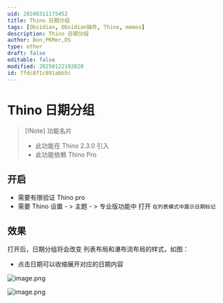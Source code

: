 ```yaml
---
uid: 20240311175452
title: Thino 日期分组
tags: [Obsidian, Obsidian插件, Thino, memos]
description: Thino 日期分组
author: Bon,PKMer,OS
type: other
draft: false
editable: false
modified: 20250122192820
id: 7fdc8f1c891abb5c
---
```


# Thino 日期分组

> [!Note] 功能名片
> - 此功能在 Thino 2.3.0 引入
> - 此功能依赖 Thino Pro

## 开启

- 需要有限验证 Thino pro
- 需要 Thino 设置 - > 主题 - > 专业版功能中 打开 `在列表模式中展示日期标记`

## 效果

打开后，日期分组将会改变 列表布局和瀑布流布局的样式，如图：

- 点击日期可以收缩展开对应的日期内容

![image.png](https://cdn.pkmer.cn/images/20240311175724.png!pkmer)

![image.png](https://cdn.pkmer.cn/images/20240311175739.png!pkmer)
